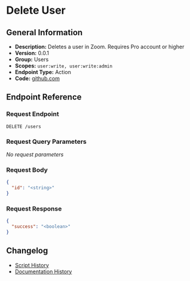 <!-- BEGIN GENERATED CONTENT -->
# Delete User

## General Information

- **Description:** Deletes a user in Zoom. Requires Pro account or higher
- **Version:** 0.0.1
- **Group:** Users
- **Scopes:** `user:write, user:write:admin`
- **Endpoint Type:** Action
- **Code:** [github.com](https://github.com/NangoHQ/integration-templates/tree/main/integrations/zoom/actions/delete-user.ts)


## Endpoint Reference

### Request Endpoint

`DELETE /users`

### Request Query Parameters

_No request parameters_

### Request Body

```json
{
  "id": "<string>"
}
```

### Request Response

```json
{
  "success": "<boolean>"
}
```

## Changelog

- [Script History](https://github.com/NangoHQ/integration-templates/commits/main/integrations/zoom/actions/delete-user.ts)
- [Documentation History](https://github.com/NangoHQ/integration-templates/commits/main/integrations/zoom/actions/delete-user.md)

<!-- END  GENERATED CONTENT -->

